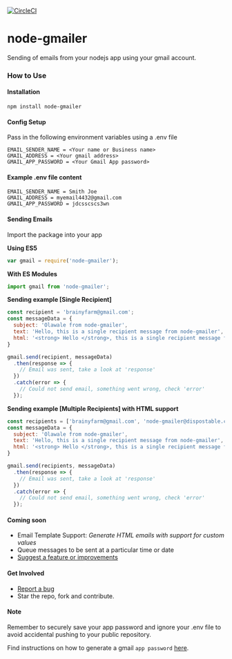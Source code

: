 [![CircleCI](https://circleci.com/gh/andela-oakinseye/node-gmailer.svg?style=svg)](https://circleci.com/gh/andela-oakinseye/node-gmailer)
# node-gmailer
Sending of emails from your nodejs app using your gmail account.

### How to Use
#### Installation
```
npm install node-gmailer
```

#### Config Setup
Pass in the following environment variables using a .env file

```
EMAIL_SENDER_NAME = <Your name or Business name>
GMAIL_ADDRESS = <Your gmail address>
GMAIL_APP_PASSWORD = <Your Gmail App password>
```

#### Example .env file content
```
EMAIL_SENDER_NAME = Smith Joe
GMAIL_ADDRESS = myemail4432@gmail.com
GMAIL_APP_PASSWORD = jdcsscscs3wn
```

#### Sending Emails

Import the package into your app

**Using ES5**
```js
var gmail = require('node-gmailer');
```

**With ES Modules**
```js
import gmail from 'node-gmailer';
```

**Sending example [Single Recipient]**
```js
const recipient = 'brainyfarm@gmail.com';
const messageData = {
  subject: 'Olawale from node-gmailer',
  text: 'Hello, this is a single recipient message from node-gmailer',
  html: '<strong> Hello </strong>, this is a single recipient message from <em>node-gmailer</em>'
}

gmail.send(recipient, messageData)
  .then(response => {
    // Email was sent, take a look at 'response'
  })
  .catch(error => {
    // Could not send email, something went wrong, check 'error'
  });
```

**Sending example [Multiple Recipients] with HTML support**
```js
const recipients = ['brainyfarm@gmail.com', 'node-gmailer@dispostable.com'];
const messageData = {
  subject: 'Olawale from node-gmailer',
  text: 'Hello, this is a single recipient message from node-gmailer',
  html: '<strong> Hello </strong>, this is a single recipient message from <em>node-gmailer</em>'
}

gmail.send(recipients, messageData)
  .then(response => {
    // Email was sent, take a look at 'response'
  })
  .catch(error => {
    // Could not send email, something went wrong, check 'error'
  });
```
#### Coming soon
- Email Template Support: *Generate HTML emails with support for custom values*
- Queue messages to be sent at a particular time or date
- [Suggest a feature or improvements](https://github.com/andela-oakinseye/node-gmailer/issues)

#### Get Involved
- [Report a bug](https://github.com/andela-oakinseye/node-gmailer/issues)
- Star the repo, fork and contribute.

#### Note
Remember to securely save your app password and ignore your .env file to avoid accidental pushing to your public repository.


Find instructions on how to generate a gmail `app password` [here](https://support.google.com/accounts/answer/185833?hl=en).

